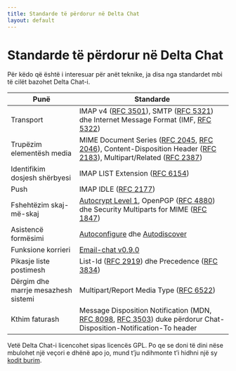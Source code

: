 ```yaml
---
title: Standarde të përdorur në Delta Chat
layout: default
---
```


# Standarde të përdorur në Delta Chat

Për këdo që është i interesuar për anët teknike, ja disa nga standardet mbi të cilët bazohet Delta Chat-i.

Punë                            | Standarde
---------------------------------|---------------------------------------------
Transport                        | IMAP v4 ([RFC 3501](https://tools.ietf.org/html/rfc3501)), SMTP ([RFC 5321](https://tools.ietf.org/html/rfc5321)) dhe Internet Message Format (IMF, [RFC 5322](https://tools.ietf.org/html/rfc5322))
Trupëzim elementësh media                   | MIME Document Series ([RFC 2045](https://tools.ietf.org/html/rfc2045), [RFC 2046](https://tools.ietf.org/html/rfc2046)), Content-Disposition Header ([RFC 2183](https://tools.ietf.org/html/rfc2183)), Multipart/Related ([RFC 2387](https://tools.ietf.org/html/rfc2387))
Identifikim dosjesh shërbyesi          | IMAP LIST Extension ([RFC 6154](https://tools.ietf.org/html/rfc6154))
Push                             | IMAP IDLE ([RFC 2177](https://tools.ietf.org/html/rfc2177))
Fshehtëzim skaj-më-skaj            | [Autocrypt Level 1](https://autocrypt.org/level1.html), OpenPGP ([RFC 4880](https://tools.ietf.org/html/rfc4880)) dhe Security Multiparts for MIME ([RFC 1847](https://tools.ietf.org/html/rfc1847))
Asistencë formësimi         | [Autoconfigure](https://developer.mozilla.org/en-US/docs/Mozilla/Thunderbird/Autoconfiguration) dhe [Autodiscover](https://technet.microsoft.com/library/bb124251(v=exchg.150).aspx)
Funksione korrieri              | [Email-chat v0.9.0](https://delta.chat/en/spec)
Pikasje liste postimesh              | List-Id ([RFC 2919](https://tools.ietf.org/html/rfc2919)) dhe Precedence ([RFC 3834](https://tools.ietf.org/html/rfc3834))
Dërgim dhe marrje mesazhesh sistemi | Multipart/Report Media Type ([RFC 6522](https://tools.ietf.org/html/rfc6522))
Kthim faturash                  | Message Disposition Notification (MDN, [RFC 8098](https://tools.ietf.org/html/rfc8098), [RFC 3503](https://tools.ietf.org/html/rfc3503)) duke përdorur Chat-Disposition-Notification-To header

Vetë Delta Chat-i licencohet sipas licencës GPL.
Po qe se doni të dini nëse mbulohet një veçori e dhënë apo jo, mund t’ju ndihmonte t’i hidhni një sy [kodit burim](https://github.com/deltachat).

